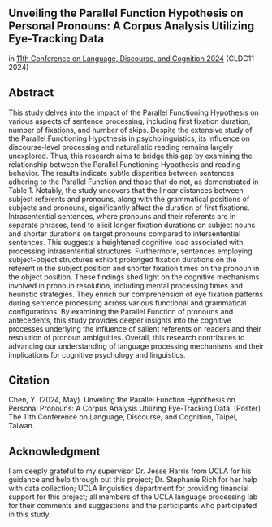 ## Unveiling the Parallel Function Hypothesis on Personal Pronouns: A Corpus Analysis Utilizing Eye-Tracking Data

in [11th Conference on Language, Discourse, and Cognition 2024](https://sites.google.com/g.ntu.edu.tw/cldc-11) (CLDC11 2024)

## Abstract
This study delves into the impact of the Parallel Functioning Hypothesis on various aspects of sentence processing, including first fixation duration, number of fixations, and number of skips. Despite the extensive study of the Parallel Functioning Hypothesis in psycholinguistics, its influence on discourse-level processing and naturalistic reading remains largely unexplored. Thus, this research aims to bridge this gap by examining the relationship between the Parallel Functioning Hypothesis and reading behavior. The results indicate subtle disparities between sentences adhering to the Parallel Function and those that do not, as demonstrated in Table 1. Notably, the study uncovers that the linear distances between subject referents and pronouns, along with the grammatical positions of subjects and pronouns, significantly affect the duration of first fixations. Intrasentential sentences, where pronouns and their referents are in separate phrases, tend to elicit longer fixation durations on subject nouns and shorter durations on target pronouns compared to intersentential sentences. This suggests a heightened cognitive load associated with processing intrasentential structures. Furthermore, sentences employing subject-object structures exhibit prolonged fixation durations on the referent in the subject position and shorter fixation times on the pronoun in the object position. These findings shed light on the cognitive mechanisms involved in pronoun resolution, including mental processing times and heuristic strategies. They enrich our comprehension of eye fixation patterns during sentence processing across various functional and grammatical configurations. By examining the Parallel Function of pronouns and antecedents, this study provides deeper insights into the cognitive processes underlying the influence of salient referents on readers and their resolution of pronoun ambiguities. Overall, this research contributes to advancing our understanding of language processing mechanisms and their implications for cognitive psychology and linguistics.

## Citation 
Chen, Y. (2024, May). Unveiling the Parallel Function Hypothesis on Personal Pronouns: A Corpus Analysis Utilizing Eye-Tracking Data. [Poster] The 11th Conference on Language, Discourse, and Cognition, Taipei, Taiwan. 

## Acknowledgment
I am deeply grateful to my supervisor Dr. Jesse Harris from UCLA for his guidance and help through out this project; Dr. Stephanie Rich for her help with data collection; UCLA linguistics department for providing financial support for this project; all members of the UCLA language processing lab for their comments and suggestions and the participants who participated in this study. 


